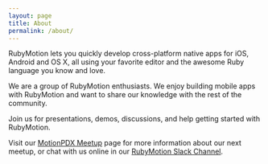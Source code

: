 ```yaml
---
layout: page
title: About
permalink: /about/
---
```


RubyMotion lets you quickly develop cross-platform native apps for iOS, Android and OS X, all using your favorite editor and the awesome Ruby language you know and love.

We are a group of RubyMotion enthusiasts. We enjoy building mobile apps with RubyMotion and want to share our knowledge with the rest of the community.

Join us for presentations, demos, discussions, and help getting started with RubyMotion.

Visit our [MotionPDX Meetup](http://www.meetup.com/MotionPDX/) page for more information about our next meetup, or chat with us online in our [RubyMotion Slack Channel](https://motioneers.herokuapp.com/).
